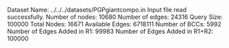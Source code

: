 Dataset Name: ../../../datasets/PGPgiantcompo.in
Input file read successfully.
Number of nodes: 10680
Number of edges: 24316
Query Size: 100000
Total Nodes: 16671
Available Edges: 6718111
Number of BCCs: 5992
Number of Edges Added in R1: 99983
Number of Edges Added in R1+R2: 100000
